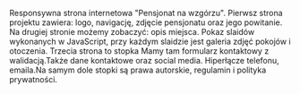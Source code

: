 Responsywna strona internetowa "Pensjonat na wzgórzu". Pierwsz strona projektu zawiera: logo, navigację, zdjęcie pensjonatu oraz jego powitanie. Na drugiej stronie możemy zobaczyć: opis miejsca. 
Pokaz slaidów wykonanych w JavaScript, przy każdym slaidzie jest galeria zdjęć pokojów i otoczenia.
Trzecia strona to stopka Mamy tam formularz kontaktowy z walidacją.Także dane kontaktowe oraz social media.
Hiperłącze telefonu, emaila.Na samym dole stopki są prawa autorskie, regulamin i polityka prywatności.
